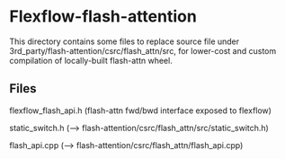 # Flexflow-flash-attention

This directory contains some files to replace source file under 3rd_party/flash-attention/csrc/flash_attn/src, for lower-cost and custom compilation of locally-built flash-attn wheel.

## Files
flexflow_flash_api.h (flash-attn fwd/bwd interface exposed to flexflow)

static_switch.h (--> flash-attention/csrc/flash_attn/src/static_switch.h)

flash_api.cpp (--> flash-attention/csrc/flash_attn/flash_api.cpp)



